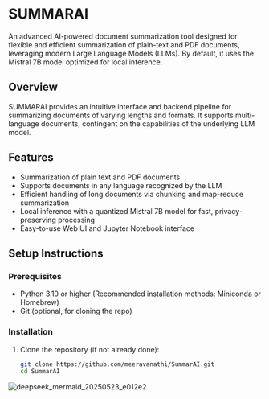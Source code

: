 
# SUMMARAI

An advanced AI-powered document summarization tool designed for flexible and efficient summarization of plain-text and PDF documents, leveraging modern Large Language Models (LLMs). By default, it uses the Mistral 7B model optimized for local inference.

## Overview
SUMMARAI provides an intuitive interface and backend pipeline for summarizing documents of varying lengths and formats. It supports multi-language documents, contingent on the capabilities of the underlying LLM model.

## Features
- Summarization of plain text and PDF documents
- Supports documents in any language recognized by the LLM
- Efficient handling of long documents via chunking and map-reduce summarization
- Local inference with a quantized Mistral 7B model for fast, privacy-preserving processing
- Easy-to-use Web UI and Jupyter Notebook interface

## Setup Instructions

### Prerequisites
- Python 3.10 or higher (Recommended installation methods: Miniconda or Homebrew)
- Git (optional, for cloning the repo)

### Installation
1. Clone the repository (if not already done):
   ```bash
   git clone https://github.com/meeravanathi/SummarAI.git
   cd SummarAI

 ![deepseek_mermaid_20250523_e012e2](https://github.com/user-attachments/assets/6dcfce59-d36f-4288-a084-06c7dc3dee59)

